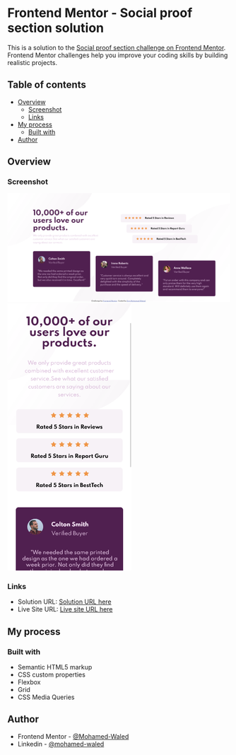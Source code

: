 # Frontend Mentor - Social proof section solution

This is a solution to the [Social proof section challenge on Frontend Mentor](https://www.frontendmentor.io/challenges/social-proof-section-6e0qTv_bA). Frontend Mentor challenges help you improve your coding skills by building realistic projects. 

## Table of contents

- [Overview](#overview)
  - [Screenshot](#screenshot)
  - [Links](#links)
- [My process](#my-process)
  - [Built with](#built-with)
- [Author](#author)

## Overview

### Screenshot

![](images/Screenshot%202022-03-24%20at%2022-52-43%20Frontend%20Mentor%20Social%20proof%20section.png)
![](images/Screenshot%202022-03-24%20at%2022-52-54%20Frontend%20Mentor%20Social%20proof%20section.png)

### Links

- Solution URL: [Solution URL here](https://www.frontendmentor.io/solutions/a-social-proof-section-using-css-flexbox-and-grid-layout-system-HJt4a8cfq)
- Live Site URL: [Live site URL here](https://mohamed-waled.github.io/Social-Proof-Section/)

## My process

### Built with

- Semantic HTML5 markup
- CSS custom properties
- Flexbox
- Grid
- CSS Media Queries

## Author

- Frontend Mentor - [@Mohamed-Waled](https://www.frontendmentor.io/profile/Mohamed-Waled)
- Linkedin - [@mohamed-waled](https://www.linkedin.com/in/mohamed-waled-82a51a1bb/)
